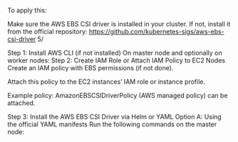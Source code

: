 To apply this:

Make sure the AWS EBS CSI driver is installed in your cluster. If not, install it from the official repository:
https://github.com/kubernetes-sigs/aws-ebs-csi-driver
5/

Step 1: Install AWS CLI (if not installed)
On master node and optionally on worker nodes:
Step 2: Create IAM Role or Attach IAM Policy to EC2 Nodes
Create an IAM policy with EBS permissions (if not done).

Attach this policy to the EC2 instances’ IAM role or instance profile.

Example policy: AmazonEBSCSIDriverPolicy (AWS managed policy) can be attached.

Step 3: Install the AWS EBS CSI Driver via Helm or YAML
Option A: Using the official YAML manifests
Run the following commands on the master node:
